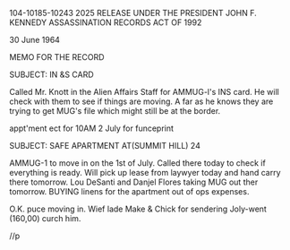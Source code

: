 104-10185-10243 2025 RELEASE UNDER THE PRESIDENT JOHN F. KENNEDY ASSASSINATION RECORDS ACT OF 1992

30 June 1964

MEMO FOR THE RECORD

SUBJECT: IN &S CARD

Called Mr. Knott in the Alien Affairs Staff for AMMUG-l's
INS card. He will check with them to see if things are
moving. A far as he knows they are trying to get MUG's
file which might still be at the border.

appt'ment ect for 10AM 2 July for funceprint

SUBJECT: SAFE APARTMENT AT(SUMMIT HILL)
24

AMMUG-1 to move in on the 1st of July. Called there today
to check if everything is ready. Will pick up lease from laywyer
today and hand carry there tomorrow. Lou DeSanti and Danjel
Flores taking MUG out ther tomorrow. BUYING linens for
the apartment out of ops expenses.

O.K. puce moving in.
Wief lade Make & Chick
for sendering Joly-went
(160,00) curch him.

//p
